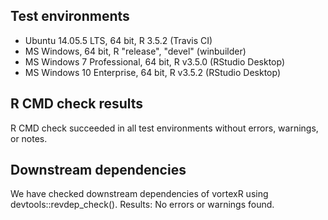 ## Test environments
* Ubuntu 14.05.5 LTS, 64 bit, R 3.5.2 (Travis CI)
* MS Windows, 64 bit, R "release", "devel" (winbuilder)
* MS Windows 7 Professional, 64 bit, R v3.5.0 (RStudio Desktop)
* MS Windows 10 Enterprise, 64 bit, R v3.5.2 (RStudio Desktop)

## R CMD check results
R CMD check succeeded in all test environments without errors, warnings, or notes.

## Downstream dependencies
We have checked downstream dependencies of vortexR using devtools::revdep_check().
Results: No errors or warnings found.
